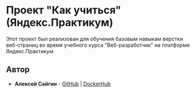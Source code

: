 # Проект "Как учиться" (Яндекс.Практикум)

Этот проект был реализован для обучения базовым навыкам верстки веб-страниц во время учебного курса "Веб-разработчик" на платформе Яндекс.Практикум

## Автор

* **Алексей Сайгин** - [GitHub](https://github.com/qaser) | [DockerHub](https://hub.docker.com/r/dangerexit/)
